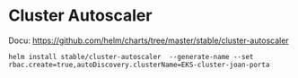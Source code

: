 # Cluster Autoscaler

Docu: https://github.com/helm/charts/tree/master/stable/cluster-autoscaler

```
helm install stable/cluster-autoscaler  --generate-name --set rbac.create=true,autoDiscovery.clusterName=EKS-cluster-joan-porta 
```



